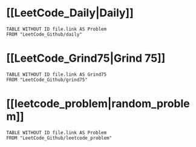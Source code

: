 # [[LeetCode_Daily|Daily]]

```dataview
TABLE WITHOUT ID file.link AS Problem
FROM "LeetCode_Github/daily"
```

# [[LeetCode_Grind75|Grind 75]]

```dataview
TABLE WITHOUT ID file.link AS Grind75
FROM "LeetCode_Github/grind75"
```

# [[leetcode_problem|random_problem]]

```dataview
TABLE WITHOUT ID file.link AS Problem
FROM "LeetCode_Github/leetcode_problem"
```


